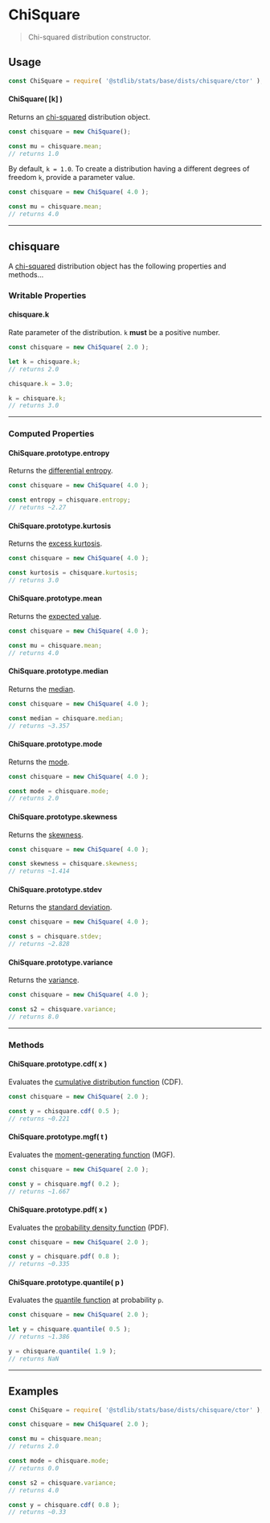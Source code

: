 <!--

@license Apache-2.0

Copyright (c) 2018 The Stdlib Authors.

Licensed under the Apache License, Version 2.0 (the "License");
you may not use this file except in compliance with the License.
You may obtain a copy of the License at

   http://www.apache.org/licenses/LICENSE-2.0

Unless required by applicable law or agreed to in writing, software
distributed under the License is distributed on an "AS IS" BASIS,
WITHOUT WARRANTIES OR CONDITIONS OF ANY KIND, either express or implied.
See the License for the specific language governing permissions and
limitations under the License.

-->

# ChiSquare

> Chi-squared distribution constructor.

<!-- Section to include introductory text. Make sure to keep an empty line after the intro `section` element and another before the `/section` close. -->

<section class="intro">

</section>

<!-- /.intro -->

<!-- Package usage documentation. -->

<section class="usage">

## Usage

```javascript
const ChiSquare = require( '@stdlib/stats/base/dists/chisquare/ctor' );
```

#### ChiSquare( \[k] )

Returns an [chi-squared][chisquare-distribution] distribution object.

```javascript
const chisquare = new ChiSquare();

const mu = chisquare.mean;
// returns 1.0
```

By default, `k = 1.0`. To create a distribution having a different degrees of freedom `k`, provide a parameter value.

```javascript
const chisquare = new ChiSquare( 4.0 );

const mu = chisquare.mean;
// returns 4.0
```

* * *

## chisquare

A [chi-squared][chisquare-distribution] distribution object has the following properties and methods...

### Writable Properties

#### chisquare.k

Rate parameter of the distribution. `k` **must** be a positive number.

```javascript
const chisquare = new ChiSquare( 2.0 );

let k = chisquare.k;
// returns 2.0

chisquare.k = 3.0;

k = chisquare.k;
// returns 3.0
```

* * *

### Computed Properties

#### ChiSquare.prototype.entropy

Returns the [differential entropy][entropy].

```javascript
const chisquare = new ChiSquare( 4.0 );

const entropy = chisquare.entropy;
// returns ~2.27
```

#### ChiSquare.prototype.kurtosis

Returns the [excess kurtosis][kurtosis].

```javascript
const chisquare = new ChiSquare( 4.0 );

const kurtosis = chisquare.kurtosis;
// returns 3.0
```

#### ChiSquare.prototype.mean

Returns the [expected value][expected-value].

```javascript
const chisquare = new ChiSquare( 4.0 );

const mu = chisquare.mean;
// returns 4.0
```

#### ChiSquare.prototype.median

Returns the [median][median].

```javascript
const chisquare = new ChiSquare( 4.0 );

const median = chisquare.median;
// returns ~3.357
```

#### ChiSquare.prototype.mode

Returns the [mode][mode].

```javascript
const chisquare = new ChiSquare( 4.0 );

const mode = chisquare.mode;
// returns 2.0
```

#### ChiSquare.prototype.skewness

Returns the [skewness][skewness].

```javascript
const chisquare = new ChiSquare( 4.0 );

const skewness = chisquare.skewness;
// returns ~1.414
```

#### ChiSquare.prototype.stdev

Returns the [standard deviation][standard-deviation].

```javascript
const chisquare = new ChiSquare( 4.0 );

const s = chisquare.stdev;
// returns ~2.828
```

#### ChiSquare.prototype.variance

Returns the [variance][variance].

```javascript
const chisquare = new ChiSquare( 4.0 );

const s2 = chisquare.variance;
// returns 8.0
```

* * *

### Methods

#### ChiSquare.prototype.cdf( x )

Evaluates the [cumulative distribution function][cdf] (CDF).

```javascript
const chisquare = new ChiSquare( 2.0 );

const y = chisquare.cdf( 0.5 );
// returns ~0.221
```

#### ChiSquare.prototype.mgf( t )

Evaluates the [moment-generating function][mgf] (MGF).

```javascript
const chisquare = new ChiSquare( 2.0 );

const y = chisquare.mgf( 0.2 );
// returns ~1.667
```

#### ChiSquare.prototype.pdf( x )

Evaluates the [probability density function][pdf] (PDF).

```javascript
const chisquare = new ChiSquare( 2.0 );

const y = chisquare.pdf( 0.8 );
// returns ~0.335
```

#### ChiSquare.prototype.quantile( p )

Evaluates the [quantile function][quantile-function] at probability `p`.

```javascript
const chisquare = new ChiSquare( 2.0 );

let y = chisquare.quantile( 0.5 );
// returns ~1.386

y = chisquare.quantile( 1.9 );
// returns NaN
```

</section>

<!-- /.usage -->

<!-- Package usage notes. Make sure to keep an empty line after the `section` element and another before the `/section` close. -->

<section class="notes">

</section>

<!-- /.notes -->

<!-- Package usage examples. -->

* * *

<section class="examples">

## Examples

<!-- eslint no-undef: "error" -->

```javascript
const ChiSquare = require( '@stdlib/stats/base/dists/chisquare/ctor' );

const chisquare = new ChiSquare( 2.0 );

const mu = chisquare.mean;
// returns 2.0

const mode = chisquare.mode;
// returns 0.0

const s2 = chisquare.variance;
// returns 4.0

const y = chisquare.cdf( 0.8 );
// returns ~0.33
```

</section>

<!-- /.examples -->

<!-- Section to include cited references. If references are included, add a horizontal rule *before* the section. Make sure to keep an empty line after the `section` element and another before the `/section` close. -->

<section class="references">

</section>

<!-- /.references -->

<!-- Section for related `stdlib` packages. Do not manually edit this section, as it is automatically populated. -->

<section class="related">

</section>

<!-- /.related -->

<!-- Section for all links. Make sure to keep an empty line after the `section` element and another before the `/section` close. -->

<section class="links">

[chisquare-distribution]: https://en.wikipedia.org/wiki/Chi-squared_distribution

[cdf]: https://en.wikipedia.org/wiki/Cumulative_distribution_function

[mgf]: https://en.wikipedia.org/wiki/Moment-generating_function

[pdf]: https://en.wikipedia.org/wiki/Probability_density_function

[quantile-function]: https://en.wikipedia.org/wiki/Quantile_function

[entropy]: https://en.wikipedia.org/wiki/Entropy_%28information_theory%29

[expected-value]: https://en.wikipedia.org/wiki/Expected_value

[kurtosis]: https://en.wikipedia.org/wiki/Kurtosis

[median]: https://en.wikipedia.org/wiki/Median

[mode]: https://en.wikipedia.org/wiki/Mode_%28statistics%29

[skewness]: https://en.wikipedia.org/wiki/Skewness

[standard-deviation]: https://en.wikipedia.org/wiki/Standard_deviation

[variance]: https://en.wikipedia.org/wiki/Variance

</section>

<!-- /.links -->

